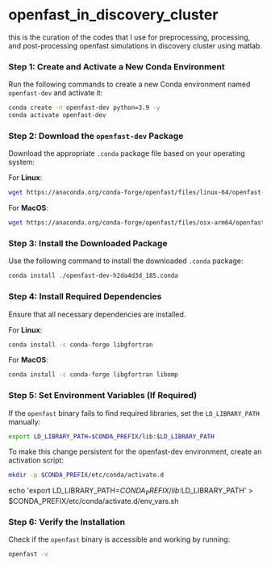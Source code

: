 # openfast_in_discovery_cluster
this is the curation of the codes that I use for preprocessing, processing, and post-processing openfast simulations in discovery cluster using matlab.

### Step 1: Create and Activate a New Conda Environment
Run the following commands to create a new Conda environment named `openfast-dev` and activate it:
```bash
conda create -n openfast-dev python=3.9 -y
conda activate openfast-dev
```

### Step 2: Download the `openfast-dev` Package
Download the appropriate `.conda` package file based on your operating system:

For **Linux**:
```bash
wget https://anaconda.org/conda-forge/openfast/files/linux-64/openfast-dev-h2da4d3d_185.conda
```

For **MacOS**:
```bash
wget https://anaconda.org/conda-forge/openfast/files/osx-arm64/openfast-dev-h2da4d3d_185.conda
```

### Step 3: Install the Downloaded Package
Use the following command to install the downloaded `.conda` package:
```bash
conda install ./openfast-dev-h2da4d3d_185.conda
```

### Step 4: Install Required Dependencies
Ensure that all necessary dependencies are installed.

For **Linux**:
```bash
conda install -c conda-forge libgfortran
```

For **MacOS**:
```bash
conda install -c conda-forge libgfortran libomp
```

### Step 5: Set Environment Variables (If Required)
If the `openfast` binary fails to find required libraries, set the `LD_LIBRARY_PATH` manually:
```bash
export LD_LIBRARY_PATH=$CONDA_PREFIX/lib:$LD_LIBRARY_PATH
```

To make this change persistent for the openfast-dev environment, create an activation script:
```bash
mkdir -p $CONDA_PREFIX/etc/conda/activate.d
```
echo 'export LD_LIBRARY_PATH=$CONDA_PREFIX/lib:$LD_LIBRARY_PATH' > $CONDA_PREFIX/etc/conda/activate.d/env_vars.sh

### Step 6: Verify the Installation
Check if the `openfast` binary is accessible and working by running:
```bash
openfast -v
